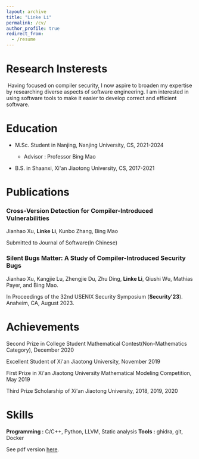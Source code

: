 ```yaml
---
layout: archive
title: "Linke Li"
permalink: /cv/
author_profile: true
redirect_from:
  - /resume
---
```


# Research Insterests

​	Having focused on compiler security, I now aspire to broaden my expertise by researching diverse aspects of software engineering. I am interested in using software tools to make it easier to develop correct and efficient software.

Education
======
* M.Sc. Student in Nanjing, Nanjing University, CS, 2021-2024
  * Advisor : Professor Bing Mao

* B.S. in Shaanxi, Xi'an Jiaotong University, CS, 2017-2021

Publications
======

### Cross-Version Detection for Compiler-Introduced Vulnerabilities

Jianhao Xu, **Linke Li**, Kunbo Zhang, Bing Mao

Submitted to Journal of Software(In Chinese)

### Silent Bugs Matter: A Study of Compiler-Introduced Security Bugs

Jianhao Xu, Kangjie Lu, Zhengjie Du, Zhu Ding, **Linke Li**, Qiushi Wu, Mathias Payer, and Bing Mao.

In Proceedings of the 32nd USENIX Security Symposium (**Security'23**). Anaheim, CA, August 2023.

# Achievements

Second Prize in College Student Mathematical Contest(Non-Mathematics Category), December 2020

Excellent Student of Xi'an Jiaotong University, November 2019

First Prize in Xi'an Jiaotong University Mathematical Modeling Competition, May 2019

Third Prize Scholarship of Xi'an Jiaotong University, 2018, 2019, 2020

# Skills

**Programming :**  C/C++, Python, LLVM, Static analysis
**Tools :** ghidra, git, Docker



See pdf version [here](http://linkeLi0421.github.io/files/linke_resume20230818.pdf).
